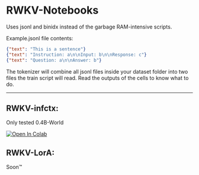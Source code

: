 #  RWKV-Notebooks

Uses jsonl and binidx instead of the garbage RAM-intensive scripts.

Example.jsonl file contents:
```json
{"text": "This is a sentence"}
{"text": "Instruction: a\n\nInput: b\n\nResponse: c"}
{"text": "Question: a\n\nAnswer: b"}
```
The tokenizer will combine all jsonl files inside your dataset folder into two files the train script will read. Read the outputs of the cells to know what to do.

---


## RWKV-infctx:
Only tested 0.4B-World

[![Open In Colab](https://colab.research.google.com/assets/colab-badge.svg)](https://colab.research.google.com/github/h-a-s-k/RWKV-Notebooks/blob/master/RWKV-infctx.ipynb)

## RWKV-LorA:
Soon™
